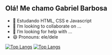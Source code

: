 ## Olá! Me chamo Gabriel Barbosa




- 🌱 Estudando HTML, CSS e Javascript
- 👯 I’m looking to collaborate on ...
- 🤔 I’m looking for help with ...
- 😄 Pronouns: ele/dele


[![Top Langs](https://github-readme-stats.vercel.app/api/top-langs/?username=thellxs)](https://github.com/thellxs/github-readme-stats)
[![Top Langs](https://github-readme-stats.vercel.app/api/top-langs/?username=thellxs&size_weight=0.5&count_weight=0.5)](https://github.com/thellxs/github-readme-stats)
